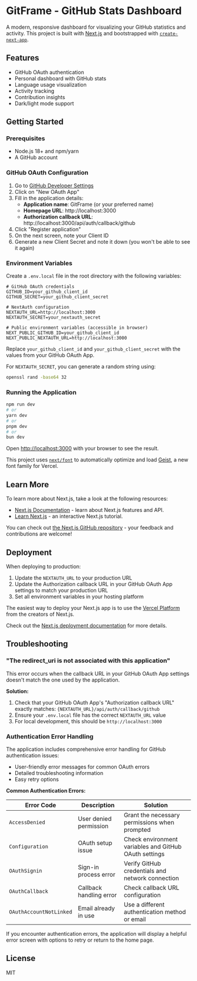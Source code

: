 # GitFrame - GitHub Stats Dashboard

A modern, responsive dashboard for visualizing your GitHub statistics and activity. This project is built with [Next.js](https://nextjs.org) and bootstrapped with [`create-next-app`](https://nextjs.org/docs/app/api-reference/cli/create-next-app).

## Features

- GitHub OAuth authentication
- Personal dashboard with GitHub stats
- Language usage visualization
- Activity tracking
- Contribution insights
- Dark/light mode support

## Getting Started

### Prerequisites

- Node.js 18+ and npm/yarn
- A GitHub account

### GitHub OAuth Configuration

1. Go to [GitHub Developer Settings](https://github.com/settings/developers)
2. Click on "New OAuth App"
3. Fill in the application details:
   - **Application name**: GitFrame (or your preferred name)
   - **Homepage URL**: http://localhost:3000
   - **Authorization callback URL**: http://localhost:3000/api/auth/callback/github
4. Click "Register application"
5. On the next screen, note your Client ID
6. Generate a new Client Secret and note it down (you won't be able to see it again)

### Environment Variables

Create a `.env.local` file in the root directory with the following variables:

```
# GitHub OAuth credentials
GITHUB_ID=your_github_client_id
GITHUB_SECRET=your_github_client_secret

# NextAuth configuration
NEXTAUTH_URL=http://localhost:3000
NEXTAUTH_SECRET=your_nextauth_secret

# Public environment variables (accessible in browser)
NEXT_PUBLIC_GITHUB_ID=your_github_client_id
NEXT_PUBLIC_NEXTAUTH_URL=http://localhost:3000
```

Replace `your_github_client_id` and `your_github_client_secret` with the values from your GitHub OAuth App.

For `NEXTAUTH_SECRET`, you can generate a random string using:

```bash
openssl rand -base64 32
```

### Running the Application

```bash
npm run dev
# or
yarn dev
# or
pnpm dev
# or
bun dev
```

Open [http://localhost:3000](http://localhost:3000) with your browser to see the result.

This project uses [`next/font`](https://nextjs.org/docs/app/building-your-application/optimizing/fonts) to automatically optimize and load [Geist](https://vercel.com/font), a new font family for Vercel.

## Learn More

To learn more about Next.js, take a look at the following resources:

- [Next.js Documentation](https://nextjs.org/docs) - learn about Next.js features and API.
- [Learn Next.js](https://nextjs.org/learn) - an interactive Next.js tutorial.

You can check out [the Next.js GitHub repository](https://github.com/vercel/next.js) - your feedback and contributions are welcome!

## Deployment

When deploying to production:

1. Update the `NEXTAUTH_URL` to your production URL
2. Update the Authorization callback URL in your GitHub OAuth App settings to match your production URL
3. Set all environment variables in your hosting platform

The easiest way to deploy your Next.js app is to use the [Vercel Platform](https://vercel.com/new?utm_medium=default-template&filter=next.js&utm_source=create-next-app&utm_campaign=create-next-app-readme) from the creators of Next.js.

Check out the [Next.js deployment documentation](https://nextjs.org/docs/app/building-your-application/deploying) for more details.

## Troubleshooting

### "The redirect_uri is not associated with this application"

This error occurs when the callback URL in your GitHub OAuth App settings doesn't match the one used by the application.

**Solution:**
1. Check that your GitHub OAuth App's "Authorization callback URL" exactly matches: `{NEXTAUTH_URL}/api/auth/callback/github`
2. Ensure your `.env.local` file has the correct `NEXTAUTH_URL` value
3. For local development, this should be `http://localhost:3000`

### Authentication Error Handling

The application includes comprehensive error handling for GitHub authentication issues:

- User-friendly error messages for common OAuth errors
- Detailed troubleshooting information
- Easy retry options

**Common Authentication Errors:**

| Error Code | Description | Solution |
|------------|-------------|----------|
| `AccessDenied` | User denied permission | Grant the necessary permissions when prompted |
| `Configuration` | OAuth setup issue | Check environment variables and GitHub OAuth settings |
| `OAuthSignin` | Sign-in process error | Verify GitHub credentials and network connection |
| `OAuthCallback` | Callback handling error | Check callback URL configuration |
| `OAuthAccountNotLinked` | Email already in use | Use a different authentication method or email |

If you encounter authentication errors, the application will display a helpful error screen with options to retry or return to the home page.

## License

MIT
